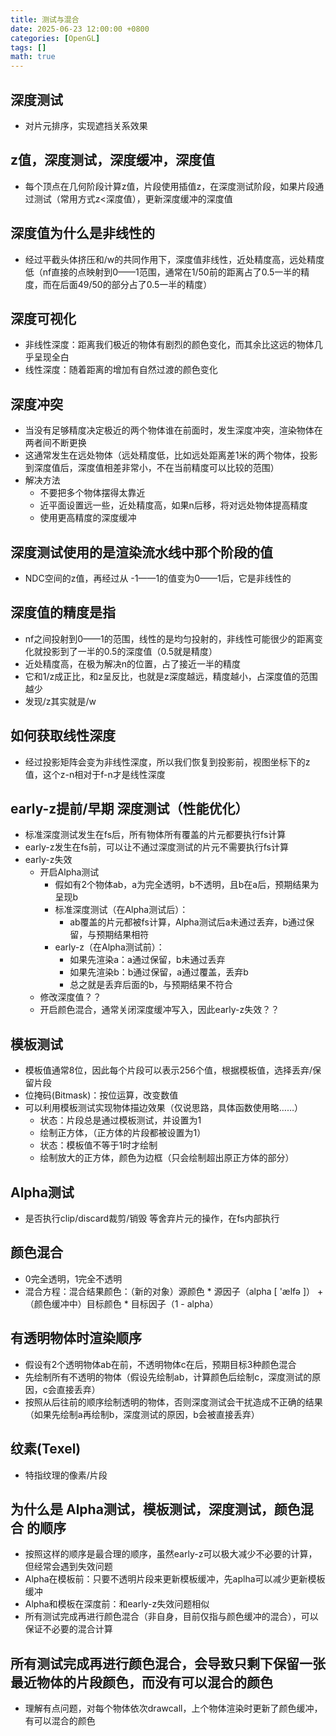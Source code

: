 ```yaml
---
title: 测试与混合
date: 2025-06-23 12:00:00 +0800
categories: [OpenGL]
tags: []
math: true
---
```


## 深度测试

* 对片元排序，实现遮挡关系效果

## z值，深度测试，深度缓冲，深度值

* 每个顶点在几何阶段计算z值，片段使用插值z，在深度测试阶段，如果片段通过测试（常用方式z<深度值），更新深度缓冲的深度值

## 深度值为什么是非线性的

* 经过平截头体挤压和/w的共同作用下，深度值非线性，近处精度高，远处精度低（nf直接的点映射到0——1范围，通常在1/50前的距离占了0.5一半的精度，而在后面49/50的部分占了0.5一半的精度）

## 深度可视化

* 非线性深度：距离我们极近的物体有剧烈的颜色变化，而其余比这远的物体几乎呈现全白
* 线性深度：随着距离的增加有自然过渡的颜色变化

## 深度冲突

* 当没有足够精度决定极近的两个物体谁在前面时，发生深度冲突，渲染物体在两者间不断更换
* 这通常发生在远处物体（远处精度低，比如远处距离差1米的两个物体，投影到深度值后，深度值相差非常小，不在当前精度可以比较的范围）
* 解决方法
  * 不要把多个物体摆得太靠近
  * 近平面设置远一些，近处精度高，如果n后移，将对远处物体提高精度
  * 使用更高精度的深度缓冲

## 深度测试使用的是渲染流水线中那个阶段的值

* NDC空间的z值，再经过从 -1——1的值变为0——1后，它是非线性的

## 深度值的精度是指

* nf之间投射到0——1的范围，线性的是均匀投射的，非线性可能很少的距离变化就投影到了一半的0.5的深度值（0.5就是精度）
* 近处精度高，在极为解决n的位置，占了接近一半的精度
* 它和1/z成正比，和z呈反比，也就是z深度越远，精度越小，占深度值的范围越少
* 发现/z其实就是/w

## 如何获取线性深度

* 经过投影矩阵会变为非线性深度，所以我们恢复到投影前，视图坐标下的z值，这个z-n相对于f-n才是线性深度

## early-z提前/早期 深度测试（性能优化）

* 标准深度测试发生在fs后，所有物体所有覆盖的片元都要执行fs计算
* early-z发生在fs前，可以让不通过深度测试的片元不需要执行fs计算
* early-z失效
  * 开启Alpha测试
    * 假如有2个物体ab，a为完全透明，b不透明，且b在a后，预期结果为呈现b
    * 标准深度测试（在Alpha测试后）：
      * ab覆盖的片元都被fs计算，Alpha测试后a未通过丢弃，b通过保留，与预期结果相符
    * early-z（在Alpha测试前）：
      * 如果先渲染a：a通过保留，b未通过丢弃
      * 如果先渲染b：b通过保留，a通过覆盖，丢弃b
      * 总之就是丢弃后面的b，与预期结果不符合
  * 修改深度值？？
  * 开启颜色混合，通常关闭深度缓冲写入，因此early-z失效？？

## 模板测试

* 模板值通常8位，因此每个片段可以表示256个值，根据模板值，选择丢弃/保留片段
* 位掩码(Bitmask)：按位运算，改变数值
* 可以利用模板测试实现物体描边效果（仅说思路，具体函数使用略……）
  * 状态：片段总是通过模板测试，并设置为1
  * 绘制正方体，（正方体的片段都被设置为1）
  * 状态：模板值不等于1时才绘制
  * 绘制放大的正方体，颜色为边框（只会绘制超出原正方体的部分）

## Alpha测试

* 是否执行clip/discard裁剪/销毁 等舍弃片元的操作，在fs内部执行

## 颜色混合

* 0完全透明，1完全不透明
* 混合方程：混合结果颜色：（新的对象）源颜色 * 源因子（alpha [ 'ælfə ]） + （颜色缓冲中）目标颜色 * 目标因子（1 - alpha）

## 有透明物体时渲染顺序

* 假设有2个透明物体ab在前，不透明物体c在后，预期目标3种颜色混合
* 先绘制所有不透明的物体（假设先绘制ab，计算颜色后绘制c，深度测试的原因，c会直接丢弃）
* 按照从后往前的顺序绘制透明的物体，否则深度测试会干扰造成不正确的结果（如果先绘制a再绘制b，深度测试的原因，b会被直接丢弃）

## 纹素(Texel)

* 特指纹理的像素/片段

## 为什么是 Alpha测试，模板测试，深度测试，颜色混合 的顺序

* 按照这样的顺序是最合理的顺序，虽然early-z可以极大减少不必要的计算，但经常会遇到失效问题
* Alpha在模板前：只要不透明片段来更新模板缓冲，先aplha可以减少更新模板缓冲
* Alpha和模板在深度前：和early-z失效问题相似
* 所有测试完成再进行颜色混合（非自身，目前仅指与颜色缓冲的混合），可以保证不必要的混合计算

## 所有测试完成再进行颜色混合，会导致只剩下保留一张最近物体的片段颜色，而没有可以混合的颜色

* 理解有点问题，对每个物体依次drawcall，上个物体渲染时更新了颜色缓冲，有可以混合的颜色
